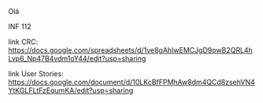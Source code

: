 Olá

INF 112

link CRC: https://docs.google.com/spreadsheets/d/1ve8gAhIwEMCJgD9pwB2QRL4hLvp6_Np47B4vdm1oY44/edit?usp=sharing

link User Stories: https://docs.google.com/document/d/10LKcBfFPMhAw8dm4QCd8zsehVN4YtKGLFLtFzEqumKA/edit?usp=sharing

